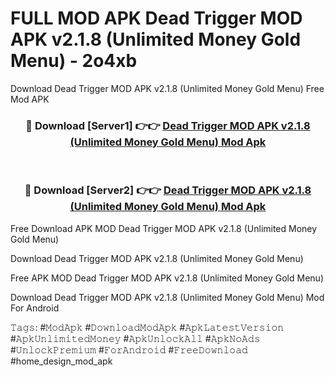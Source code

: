 # FULL MOD APK Dead Trigger MOD APK v2.1.8 (Unlimited Money Gold Menu) - 2o4xb
Download Dead Trigger MOD APK v2.1.8 (Unlimited Money Gold Menu) Free Mod APK

<div align="center">
<h3>🔴 Download [Server1] 👉👉 <a href="https://apk-comot.site?title=Dead_Trigger_MOD_APK_v2.1.8_(Unlimited_Money_Gold_Menu)">Dead Trigger MOD APK v2.1.8 (Unlimited Money Gold Menu) Mod Apk</a></h3><br>

<h3>🔴 Download [Server2] 👉👉 <a href="https://apk-comot.site?title=Dead_Trigger_MOD_APK_v2.1.8_(Unlimited_Money_Gold_Menu)">Dead Trigger MOD APK v2.1.8 (Unlimited Money Gold Menu) Mod Apk</a></h3>
</div>


Free Download APK MOD Dead Trigger MOD APK v2.1.8 (Unlimited Money Gold Menu)

Download Dead Trigger MOD APK v2.1.8 (Unlimited Money Gold Menu) 

Free APK MOD Dead Trigger MOD APK v2.1.8 (Unlimited Money Gold Menu) 

Download Dead Trigger MOD APK v2.1.8 (Unlimited Money Gold Menu) Mod For Android

𝚃𝚊𝚐𝚜: #𝙼𝚘𝚍𝙰𝚙𝚔 #𝙳𝚘𝚠𝚗𝚕𝚘𝚊𝚍𝙼𝚘𝚍𝙰𝚙𝚔 #𝙰𝚙𝚔𝙻𝚊𝚝𝚎𝚜𝚝𝚅𝚎𝚛𝚜𝚒𝚘𝚗 #𝙰𝚙𝚔𝚄𝚗𝚕𝚒𝚖𝚒𝚝𝚎𝚍𝙼𝚘𝚗𝚎𝚢 #𝙰𝚙𝚔𝚄𝚗𝚕𝚘𝚌𝚔𝙰𝚕𝚕 #𝙰𝚙𝚔𝙽𝚘𝙰𝚍𝚜 #𝚄𝚗𝚕𝚘𝚌𝚔𝙿𝚛𝚎𝚖𝚒𝚞𝚖 #𝙵𝚘𝚛𝙰𝚗𝚍𝚛𝚘𝚒𝚍 #𝙵𝚛𝚎𝚎𝙳𝚘𝚠𝚗𝚕𝚘𝚊𝚍 #home_design_mod_apk